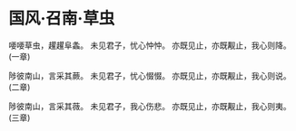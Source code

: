 # 国风·召南·草虫

喓喓草虫，趯趯阜螽。
未见君子，忧心忡忡。
亦既见止，亦既觏止，我心则降。(一章)

陟彼南山，言采其蕨。
未见君子，忧心惙惙。
亦既见止，亦既觏止，我心则说。(二章)

陟彼南山，言采其薇。
未见君子，我心伤悲。
亦既见止，亦既觏止，我心则夷。(三章)

